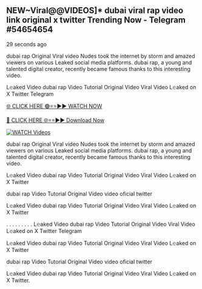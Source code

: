 ## NEW~Viral@@VIDEOS]* dubai viral rap video link original x twitter Trending Now  - Telegram #54654654

29 seconds ago

dubai rap Original Viral video Nudes took the internet by storm and amazed viewers on various Leaked social media platforms. dubai rap, a young and talented digital creator, recently became famous thanks to this interesting video.

L𝚎aked Video dubai rap Video Tutorial Original Video Viral Video L𝚎aked on X Twitter Telegram

[🌐 CLICK HERE 🟢==►► WATCH NOW](https://aztvl.blogspot.com/2025/02/leaked.html)

[🔴 CLICK HERE 🌐==►► Download Now](https://aztvl.blogspot.com/2025/02/leaked.html)

[![WATCH Videos](https://i.imgur.com/dJHk4Zq.gif)](https://aztvl.blogspot.com/2025/02/leaked.html)

dubai rap Original Viral video Nudes took the internet by storm and amazed viewers on various Leaked social media platforms. dubai rap, a young and talented digital creator, recently became famous thanks to this interesting video.

L𝚎aked Video dubai rap Video Tutorial Original Video Viral Video L𝚎aked on X Twitter

dubai rap Video Tutorial Original Video video oficial twitter

L𝚎aked Video dubai rap Video Tutorial Original Video Viral Video L𝚎aked on X Twitter

. . . . . . . . . L𝚎aked Video dubai rap Video Tutorial Original Video Viral Video L𝚎aked on X Twitter Telegram

L𝚎aked Video dubai rap Video Tutorial Original Video Viral Video L𝚎aked on X Twitter

dubai rap Video Tutorial Original Video video oficial twitter

L𝚎aked Video dubai rap Video Tutorial Original Video Viral Video L𝚎aked on X Twitter.